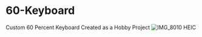 # 60-Keyboard
Custom 60 Percent Keyboard Created as a Hobby Project
![IMG_8010 HEIC](https://github.com/user-attachments/assets/e6b63508-a1c6-4cb5-a940-edff985d6c33)
